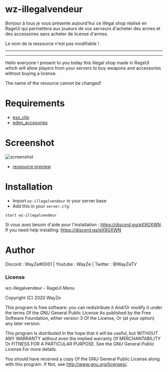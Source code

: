 # wz-illegalvendeur

Bonjour à tous je vous présente aujourd'hui ce illégal shop réalisé en RageUI qui permettera aux joueurs de vos serveurs d'acheter des armes et des accessoires sans acheter de license d'armes.

Le nom de la ressource n'est pas modifiable !

-----------------------------------------------------
-----------------------------------------------------

Hello everyone I present to you today this illegal shop made in RageUI which will allow players from your servers to buy weapons and accessories without buying a license.


The name of the resource cannot be changed!

# Requirements

- [esx_clip](https://github.com/gregos1810/esx_clip) 
- [eden_accesories](https://github.com/esx-community/eden_accesories) 

# Screenshot

![screenshot](https://media.discordapp.net/attachments/723280320450920480/728964362475405402/unknown.png?width=704&height=702)

 - [ressource preview](https://streamable.com/88vz2t) 

# Installation
- Import `wz-illegalvendeur` in your server base
- Add this in your `server.cfg`:

```
start wz-illegalvendeur
```
Si vous avez besoin d'aide pour l'installation : https://discord.gg/eX9GXWN
If you need help installing: https://discord.gg/eX9GXWN

# Author 
Discord : WayZe#0001 | Youtube : WayZe | Twitter : @WayZeTV

### License
wz-illegalvendeur - RageUI Menu

Copyright (C) 2020 WayZe

This program Is free software: you can redistribute it And/Or modify it under the terms Of the GNU General Public License As published by the Free Software Foundation, either version 3 Of the License, Or (at your option) any later version.

This program Is distributed In the hope that it will be useful, but WITHOUT ANY WARRANTY without even the implied warranty Of MERCHANTABILITY Or FITNESS FOR A PARTICULAR PURPOSE. See the GNU General Public License For more details.

You should have received a copy Of the GNU General Public License along with this program. If Not, see http://www.gnu.org/licenses/.
